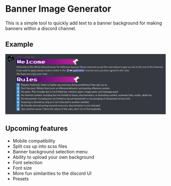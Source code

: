 # Banner Image Generator
This is a simple tool to quickly add text to a banner background for making banners within a discord channel.

## Example
![rules channel](https://raw.githubusercontent.com/MikhaD/banner-generator/main/src/img/banners/example.png)

## Upcoming features
- Mobile compatibility
- Split css up into scss files
- Banner background selection menu
- Ability to upload your own background
- Font selection
- Font size
- More fun similarities to the discord UI
- Presets